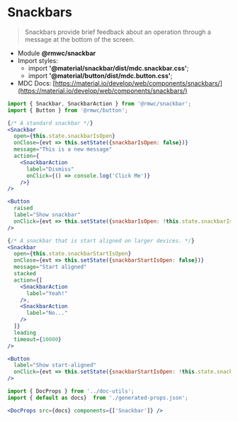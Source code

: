 # Snackbars

> Snackbars provide brief feedback about an operation through a message at the bottom of the screen.

- Module **@rmwc/snackbar**  
- Import styles:
  - import **'@material/snackbar/dist/mdc.snackbar.css'**;
  - import **'@material/button/dist/mdc.button.css'**;
- MDC Docs: [https://material.io/develop/web/components/snackbars/](https://material.io/develop/web/components/snackbars/)

```jsx render
import { Snackbar, SnackbarAction } from '@rmwc/snackbar';
import { Button } from '@rmwc/button';

{/* A standard snackbar */}
<Snackbar
  open={this.state.snackbarIsOpen}
  onClose={evt => this.setState({snackbarIsOpen: false})}
  message="This is a new message"
  action={
    <SnackbarAction
      label="Dismiss"
      onClick={() => console.log('Click Me')}
    />}
/>

<Button
  raised
  label="Show snackbar"
  onClick={evt => this.setState({snackbarIsOpen: !this.state.snackbarIsOpen})}
/>

{/* A snackbar that is start aligned on larger devices. */}
<Snackbar
  open={this.state.snackbarStartIsOpen}
  onClose={evt => this.setState({snackbarStartIsOpen: false})}
  message="Start aligned"
  stacked
  action={[
    <SnackbarAction
      label="Yeah!"
    />, 
    <SnackbarAction
      label="No..."
    />
  ]}
  leading
  timeout={10000}
/>

<Button
  label="Show start-aligned"
  onClick={evt => this.setState({snackbarStartIsOpen: !this.state.snackbarStartIsOpen})}
/>
```

```jsx renderOnly
import { DocProps } from '../doc-utils';
import { default as docs}  from './generated-props.json';

<DocProps src={docs} components={['Snackbar']} />
```
